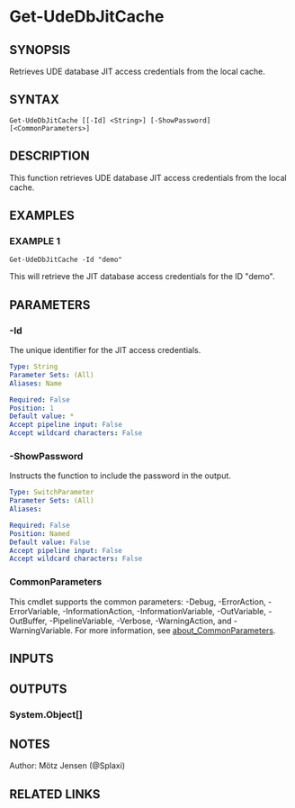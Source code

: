 ﻿---
external help file: d365bap.tools-help.xml
Module Name: d365bap.tools
online version:
schema: 2.0.0
---

# Get-UdeDbJitCache

## SYNOPSIS
Retrieves UDE database JIT access credentials from the local cache.

## SYNTAX

```
Get-UdeDbJitCache [[-Id] <String>] [-ShowPassword] [<CommonParameters>]
```

## DESCRIPTION
This function retrieves UDE database JIT access credentials from the local cache.

## EXAMPLES

### EXAMPLE 1
```
Get-UdeDbJitCache -Id "demo"
```

This will retrieve the JIT database access credentials for the ID "demo".

## PARAMETERS

### -Id
The unique identifier for the JIT access credentials.

```yaml
Type: String
Parameter Sets: (All)
Aliases: Name

Required: False
Position: 1
Default value: *
Accept pipeline input: False
Accept wildcard characters: False
```

### -ShowPassword
Instructs the function to include the password in the output.

```yaml
Type: SwitchParameter
Parameter Sets: (All)
Aliases:

Required: False
Position: Named
Default value: False
Accept pipeline input: False
Accept wildcard characters: False
```

### CommonParameters
This cmdlet supports the common parameters: -Debug, -ErrorAction, -ErrorVariable, -InformationAction, -InformationVariable, -OutVariable, -OutBuffer, -PipelineVariable, -Verbose, -WarningAction, and -WarningVariable. For more information, see [about_CommonParameters](http://go.microsoft.com/fwlink/?LinkID=113216).

## INPUTS

## OUTPUTS

### System.Object[]
## NOTES
Author: Mötz Jensen (@Splaxi)

## RELATED LINKS
